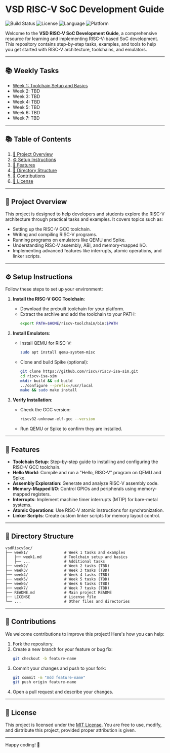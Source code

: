 # VSD RISC-V SoC Development Guide

![Build Status](https://img.shields.io/badge/build-passing-brightgreen) 
![License](https://img.shields.io/badge/license-MIT-blue) 
![Language](https://img.shields.io/badge/language-C-orange) 
![Platform](https://img.shields.io/badge/platform-RISC--V-lightgrey)

Welcome to the **VSD RISC-V SoC Development Guide**, a comprehensive resource for learning and implementing RISC-V-based SoC development. This repository contains step-by-step tasks, examples, and tools to help you get started with RISC-V architecture, toolchains, and emulators.

---

## 📚 Weekly Tasks

- [Week 1: Toolchain Setup and Basics](./week1/week1.md)
- Week 2: TBD
- Week 3: TBD
- Week 4: TBD
- Week 5: TBD
- Week 6: TBD
- Week 7: TBD

---

## 📚 Table of Contents

1. [🔧 Project Overview](#-project-overview)
2. [⚙️ Setup Instructions](#%EF%B8%8F-setup-instructions)
3. [🚀 Features](#-features)
4. [📂 Directory Structure](#-directory-structure)
5. [🤝 Contributions](#-contributions)
6. [📜 License](#-license)

---

## 🔧 Project Overview

This project is designed to help developers and students explore the RISC-V architecture through practical tasks and examples. It covers topics such as:

- Setting up the RISC-V GCC toolchain.
- Writing and compiling RISC-V programs.
- Running programs on emulators like QEMU and Spike.
- Understanding RISC-V assembly, ABI, and memory-mapped I/O.
- Implementing advanced features like interrupts, atomic operations, and linker scripts.

---

## ⚙️ Setup Instructions

Follow these steps to set up your environment:

1. **Install the RISC-V GCC Toolchain**:
   - Download the prebuilt toolchain for your platform.
   - Extract the archive and add the toolchain to your PATH:
     ```bash
     export PATH=$HOME/riscv-toolchain/bin:$PATH
     ```

2. **Install Emulators**:
   - Install QEMU for RISC-V:
     ```bash
     sudo apt install qemu-system-misc
     ```
   - Clone and build Spike (optional):
     ```bash
     git clone https://github.com/riscv/riscv-isa-sim.git
     cd riscv-isa-sim
     mkdir build && cd build
     ../configure --prefix=/usr/local
     make && sudo make install
     ```

3. **Verify Installation**:
   - Check the GCC version:
     ```bash
     riscv32-unknown-elf-gcc --version
     ```
   - Run QEMU or Spike to confirm they are installed.

---

## 🚀 Features

- **Toolchain Setup**: Step-by-step guide to installing and configuring the RISC-V GCC toolchain.
- **Hello World**: Compile and run a "Hello, RISC-V" program on QEMU and Spike.
- **Assembly Exploration**: Generate and analyze RISC-V assembly code.
- **Memory-Mapped I/O**: Control GPIOs and peripherals using memory-mapped registers.
- **Interrupts**: Implement machine timer interrupts (MTIP) for bare-metal systems.
- **Atomic Operations**: Use RISC-V atomic instructions for synchronization.
- **Linker Scripts**: Create custom linker scripts for memory layout control.

---

## 📂 Directory Structure

```
vsdRiscvSoc/
├── week1/                # Week 1 tasks and examples
│   ├── week1.md          # Toolchain setup and basics
│   ├── ...               # Additional tasks
├── week2/                # Week 2 tasks (TBD)
├── week3/                # Week 3 tasks (TBD)
├── week4/                # Week 4 tasks (TBD)
├── week5/                # Week 5 tasks (TBD)
├── week6/                # Week 6 tasks (TBD)
├── week7/                # Week 7 tasks (TBD)
├── README.md             # Main project README
├── LICENSE               # License file
└── ...                   # Other files and directories
```

---

## 🤝 Contributions

We welcome contributions to improve this project! Here's how you can help:

1. Fork the repository.
2. Create a new branch for your feature or bug fix:
   ```bash
   git checkout -b feature-name
   ```
3. Commit your changes and push to your fork:
   ```bash
   git commit -m "Add feature-name"
   git push origin feature-name
   ```
4. Open a pull request and describe your changes.

---

## 📜 License

This project is licensed under the [MIT License](LICENSE). You are free to use, modify, and distribute this project, provided proper attribution is given.

---

Happy coding! 🚀